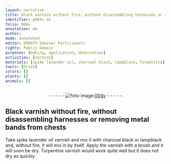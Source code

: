 ```yaml
---
layout: narrative
title: Black varnish without fire, without disassembling harnesses or removing metal bands from chests
identifier: p004v_a2
folio: 004v
annotation: no
author:
mode: annotated
editor: GR8975 Seminar Participants
rights: Public Domain
purposes: [making, application, observation]
activities: [varnish]
materials: [spike lavender oil, charcoal black, lampblack, Turpentine]
tools: [brush]
colors: []
plants: []
animals: []
---
```


 <div class="folio" align="center">- - - - - <a href="http://gallica.bnf.fr/ark:/12148/btv1b10500001g/f14.image" target="_blank"><img src="https://cu-mkp.github.io/GR8975-edition/assets/photo-icon.png" alt="folio image: " style="display:inline-block; margin-bottom:-3px;"/>004v</a> - - - - - </div> 

## Black varnish without fire, without disassembling harnesses or removing metal bands from chests

 
 <span class="activity"></span>  Take <span class="material_format"><span class="material">spike lavender oil</span> varnish</span> and mix it with <span class="material">charcoal black</span> or <span class="material">lampblack</span> and, without fire, it will mix in by itself. Apply the varnish with a <span class="tool">brush</span> and it will soon be dry. <span class="material_format"><span class="material">Turpentine</span> varnish</span> would work quite well but it does not dry as quickly. 
 